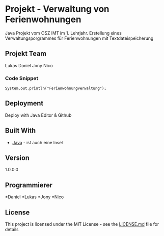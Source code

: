 # Projekt - Verwaltung von Ferienwohnungen

Java Projekt vom OSZ IMT im 1. Lehrjahr.
Erstellung eines Verwaltungsporgrammes für Ferienwohnungen mit Textdateispeicherung

## Projekt Team

Lukas
Daniel
Jony
Nico

### Code Snippet


```
System.out.println("Ferienwohnungverwaltung");
```

## Deployment

Deploy with Java Editor & Github

## Built With

* [Java](https://www.java.com/de/) - ist auch eine Insel


## Version

1.0.0.0

## Programmierer

*Daniel
*Lukas
*Jony
*Nico

## License

This project is licensed under the MIT License - see the [LICENSE.md](LICENSE.md) file for details


